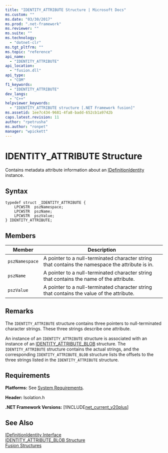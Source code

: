 ```yaml
---
title: "IDENTITY_ATTRIBUTE Structure | Microsoft Docs"
ms.custom: ""
ms.date: "03/30/2017"
ms.prod: ".net-framework"
ms.reviewer: ""
ms.suite: ""
ms.technology: 
  - "dotnet-clr"
ms.tgt_pltfrm: ""
ms.topic: "reference"
api_name: 
  - "IDENTITY_ATTRIBUTE"
api_location: 
  - "fusion.dll"
api_type: 
  - "COM"
f1_keywords: 
  - "IDENTITY_ATTRIBUTE"
dev_langs: 
  - "C++"
helpviewer_keywords: 
  - "IDENTITY_ATTRIBUTE structure [.NET Framework fusion]"
ms.assetid: 1ee7c434-9681-4fa8-badd-652cb1a9742b
caps.latest.revision: 11
author: "rpetrusha"
ms.author: "ronpet"
manager: "wpickett"
---
```

# IDENTITY_ATTRIBUTE Structure
Contains metadata attribute information about an [IDefinitionIdentity](../../../../docs/framework/unmanaged-api/fusion/idefinitionidentity-interface.md) instance.  
  
## Syntax  
  
```  
typedef struct _IDENTITY_ATTRIBUTE {  
    LPCWSTR  pszNamespace;  
    LPCWSTR  pszName;  
    LPCWSTR  pszValue;  
} IDENTITY_ATTRIBUTE;  
```  
  
## Members  
  
|Member|Description|  
|------------|-----------------|  
|`pszNamespace`|A pointer to a null-terminated character string that contains the namespace the attribute is in.|  
|`pszName`|A pointer to a null-terminated character string that contains the name of the attribute.|  
|`pszValue`|A pointer to a null-terminated character string that contains the value of the attribute.|  
  
## Remarks  
 The `IDENTITY_ATTRIBUTE` structure contains three pointers to null-terminated character strings. These three strings describe one attribute.  
  
 An instance of an `IDENTITY_ATTRIBUTE` structure is associated with an instance of an [IDENTITY_ATTRIBUTE_BLOB](../../../../docs/framework/unmanaged-api/fusion/identity-attribute-blob-structure.md) structure. The `IDENTITY_ATTRIBUTE` structure contains the actual strings, and the corresponding `IDENTITY_ATTRIBUTE_BLOB` structure lists the offsets to the three strings listed in the `IDENTITY_ATTRIBUTE` structure.  
  
## Requirements  
 **Platforms:** See [System Requirements](../../../../docs/framework/get-started/system-requirements.md).  
  
 **Header:** Isolation.h  
  
 **.NET Framework Versions:** [!INCLUDE[net_current_v20plus](../../../../includes/net-current-v20plus-md.md)]  
  
## See Also  
 [IDefinitionIdentity Interface](../../../../docs/framework/unmanaged-api/fusion/idefinitionidentity-interface.md)   
 [IDENTITY_ATTRIBUTE_BLOB Structure](../../../../docs/framework/unmanaged-api/fusion/identity-attribute-blob-structure.md)   
 [Fusion Structures](../../../../docs/framework/unmanaged-api/fusion/fusion-structures.md)